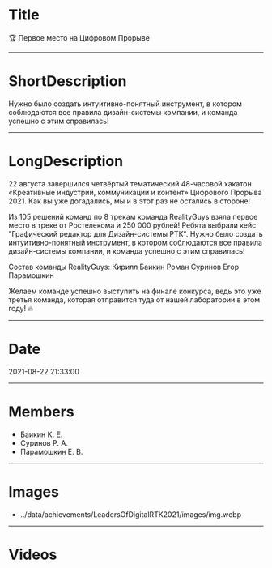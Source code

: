 # Title

🏆 Первое место на Цифровом Прорыве

---

# ShortDescription

Нужно было создать интуитивно-понятный инструмент, в котором соблюдаются все правила дизайн-системы компании, и команда успешно с этим справилась!

---

# LongDescription

22 августа завершился четвёртый тематический 48-часовой хакатон «Креативные индустрии, коммуникации и контент» Цифрового Прорыва 2021. Как вы уже догадались, мы и в этот раз не остались в стороне!

Из 105 решений команд по 8 трекам команда RealityGuys взяла первое место в треке от Ростелекома и 250 000 рублей! Ребята выбрали кейс "Графический редактор для Дизайн-системы РТК". Нужно было создать интуитивно-понятный инструмент, в котором соблюдаются все правила дизайн-системы компании, и команда успешно с этим справилась!

Состав команды RealityGuys:
Кирилл Баикин
Роман Суринов
Егор Парамошкин

Желаем команде успешно выступить на финале конкурса, ведь это уже третья команда, которая отправится туда от нашей лаборатории в этом году! 🔥

---

# Date

2021-08-22 21:33:00

---

# Members

- Баикин К. Е.
- Суринов Р. А.
- Парамошкин Е. В.

---

# Images

- ../data/achievements/LeadersOfDigitalRTK2021/images/img.webp

---

# Videos
